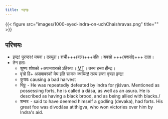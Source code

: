 ```yaml
---
title: +इन्द्रः
---
```


{{< figure src="images/1000-eyed-indra-on-uchChaishravas.png" title="" >}}

## परिचयः
- इन्द्रः! पुरन्दरः! मघवा। दस्युहा। शची+++(बल)+++पतिः। श्रवसो +++(यशसो)+++ दाता।
- तेन हताः
  - शुष्णः शोषको +अपामावरको ऽहिरूपः। [MT](https://manasataramgini.wordpress.com/2015/12/28/matters-of-religion-1/)। तस्य हन्ता हीन्द्रः। 
  - वृत्रो हि+ अपामावरको मेघ इति सायणः क्वचित्! तस्य हन्ता वृत्रहा इन्द्रः!
  - कुयवः causing a bad harvest
  - पिप्रुः - He was repeatedly defeated by indra for ṛjiśvan. Mentioned as possessing forts, he is called a dāsa, as well as an asura. He is described as having a black brood, and as being allied with blacks./
  - शम्बरः - said to have deemed himself a godling (devaka), had forts. His great foe was divodāsa atithigva, who won victories over him by Indra's aid.
